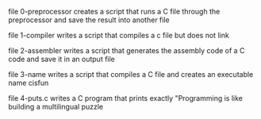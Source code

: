 file 0-preprocessor creates a script that runs a C file through the preprocessor and save the result into another file

file 1-compiler writes a script that compiles a c file but does not link

file 2-assembler writes a script that generates the assembly code of a C code and save it in an output file

file 3-name writes a script that compiles a C file and creates an executable name cisfun

file 4-puts.c writes a C program that prints exactly "Programming is like building a multilingual puzzle
